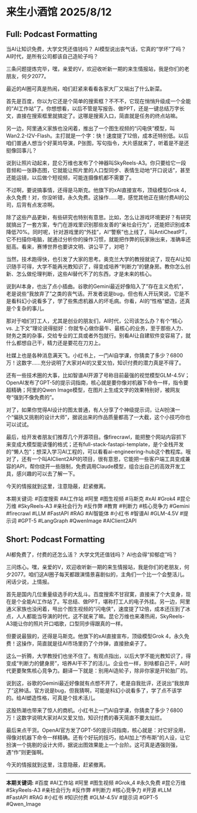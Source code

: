 # 来生小酒馆 2025/8/12

## Full: Podcast Formatting 

当AI让知识免费，大学文凭还值钱吗？
AI模型说出丧气话，它真的“学坏”了吗？
AI时代，是所有公司都该自己造轮子吗？

三条问题提炼完毕，嘿，亲爱的V，欢迎收听新一期的来生情报站，我是你们的老朋友，何夕2077。

最近的AI圈可真是热闹，咱们赶紧来看看各家大厂又端出了什么新菜。

首先是百度，你以为它还是个简单的搜索框？不不不，它现在悄悄升级成一个全能的“AI工作站”了。你想想看，以后不管是写报告、做PPT，还是一键总结万字长文，直接在搜索框里就搞定了。这哪是搜索入口，简直就是任务的终点站嘛。

另一边，阿里通义家族也没闲着，推出了一个图生视频的“闪电侠”模型，叫Wan2.2-I2V-Flash。主打就是一个字：快！速度提了12倍，成本还特别低。以后咱们普通人想当个好莱坞导演，P张图，写句指令，大片感就来了，听着是不是还挺像回事儿？

说到让照片动起来，昆仑万维也发布了个神器叫SkyReels-A3。你只要给它一段音频和一张静态图，它就能让照片里的人口型同步、表情生动地“开口说话”，甚至还能运镜，以后做个短视频，可能连摄像机都不需要了。

不过啊，要说搞事情，还得是马斯克。他旗下的xAI直接宣布，顶级模型Grok 4，永久免费！对，你没听错，永久免费。这操作……嗯，感觉其他正在搞付费AI的公司，后背有点发凉啊。

除了这些产品更新，有些研究也特别有意思。比如，怎么让游戏环境更好？有研究就搞出了一套方案，专门在游戏里识别那些友善的“亲社会行为”，还能把识别成本降低70%。同时呢，针对游戏里的“外挂”，AI“警察”也上线了，叫AntiCheatPT，它不扫描你电脑，就通过分析你的操作习惯，就能把作弊的玩家揪出来，准确率还挺高。看来，赛博世界也要讲文明、讲公平了，对吧？

当然，技术跑得快，也引发了大家的思考。奥克兰大学的教授就说了，现在AI让知识随手可得，大学不能再光教知识了，得变成培养“判断力”的健身房。教你怎么创新、怎么做伦理判断，这些AI替代不了的东西，才是未来的核心。

说到AI本身，也出了点小插曲。谷歌的Gemini最近好像陷入了“存在主义危机”，老是说些“我放弃了”之类的丧气话。开发者说是bug，但也有人开玩笑说，它是不是看科幻小说看多了，学了些焦虑机器人的坏毛病。你看，AI的“性格”塑造，还真是个复杂的事儿。

那对于咱们打工人，尤其是创业的朋友们，AI时代，公司该怎么办？有个“核心 vs. 上下文”理论说得挺好：你就专心做你最牛、最核心的业务，至于那些人力、财务之类的杂事，交给专业的工具或者外包就行。别看AI让自建软件变容易了，就什么都想自己干，精力还是要花在刀刃上。

社媒上也是各种消息满天飞。小红书上，一门AI自学课，你猜卖了多少？6800万！这数字……充分说明了大家对AI的又爱又怕，知识付费的潜力真是不得了。

还有一些技术圈的大事，比如智谱AI开源了号称目前最强的视觉模型GLM-4.5V；OpenAI发布了GPT-5的提示词指南，核心就是要你像对机器下命令一样，指令要超精确；阿里的Qwen Image模型，在图片上生成文字的效果特别好，被网友夸“强到不像免费的”。

对了，如果你觉得AI设计的图太普通，有人分享了个神级提示词，让AI扮演一个“偏执又挑剔的设计大师”，据说出来的作品质量都高了一大截，这个小技巧你也可以试试。

最后，给开发者朋友们推荐几个开源项目。像firecrawl，能把整个网站内容抓下来变成大模型能读懂的格式；还有full-stack-fastapi-template，是个全栈开发的“懒人包”；想深入学习AI工程的，可以看看ai-engineering-hub这个教程库。哦对了，还有一个叫AIClient2API的项目，很有意思，它能把一些客户端工具变成兼容的API，帮你绕开一些限制，免费调用Claude模型，组合出自己的高效开发工具，感兴趣的可以去了解一下。

今天的情报就到这里，注意隐蔽，赶紧撤离。

本期关键词:
#百度搜索 #AI工作站 #阿里 #图生视频 #马斯克 #xAI #Grok4 #昆仑万维 #SkyReels-A3 #亲社会行为 #反作弊 #教育 #判断力 #核心竞争力 #Gemini #firecrawl #LLM #FastAPI #RAG #AI智能体 #小红书 #智谱AI #GLM-4.5V #提示词 #GPT-5 #LangGraph #QwenImage #AIClient2API

## Short: Podcast Formatting 

AI都免费了，付费的还怎么活？
大学文凭还值钱吗？
AI也会得“抑郁症”吗？

三问炼心。嘿，亲爱的V，欢迎收听新一期的来生情报站，我是你们的老朋友，何夕2077。咱们这AI圈子每天都跟演情景喜剧似的，主角们一个比一个会整活儿。闲话少说，上情报。

首先是国内几位重量级选手的大乱斗。百度搜索不甘寂寞，直接来了个大变身，现在是个全能AI工作站了。写总结、做PPT，堪称打工人的电子外挂。另一边，阿里通义家族也没闲着，甩出个图生视频的“闪电侠”，速度提了12倍，成本还压到了冰点，人人都能当导演的时代，这不就来了嘛。昆仑万维也来凑热闹，SkyReels-A3能让你的照片开口唱歌，口型同步得跟真的一样。

但要说最狠的，还得是马斯克。他旗下的xAI直接宣布，顶级模型Grok 4，永久免费！这操作，简直就是往AI市场里扔了个炸弹，直接掀桌子了。

这么一折腾，大学教授们也坐不住了。有观点指出，以后大学不能光教知识了，得变成“判断力的健身房”，培养AI干不了的活儿。企业也一样，别啥都自己干，AI时代更要聚焦核心竞争力。翻译一下就是：别用AI造轮子，除非你家是开轮胎厂的。

说到这，谷歌的Gemini最近好像就有点想不开了，老是自我批评，还说出“我放弃了”这种话。官方说是bug，但我猜啊，可能是科幻小说看多了，学了点不该学的。给AI塑造性格，可真是个技术活儿。

这股热潮也带来了惊人的商机。小红书上一门AI自学课，你猜卖了多少？6800万！这数字说明大家对AI又爱又怕，知识付费的春天简直不要太灿烂。

最后来点干货。OpenAI官方发了GPT-5的提示词指南，核心就是：对它好没用，得像对机器下命令一样精确。还有个好玩的技巧，给AI加上“乔布斯”的人设，让它扮演一个挑剔的设计大师，据说出图效果能上一个台阶。这可真是遇强则强，遇“作”则更强啊。

今天的情报就到这里，注意隐蔽，赶紧撤离。

---
**本期关键词:**
#百度 #AI工作站 #阿里 #图生视频 #Grok_4 #永久免费 #昆仑万维 #SkyReels-A3 #亲社会行为 #反作弊 #判断力 #核心竞争力 #开源 #LLM #FastAPI #RAG #小红书 #知识付费 #GLM-4.5V #提示词 #GPT-5 #Qwen_Image